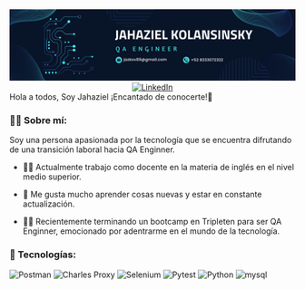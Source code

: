 <div id="header" align="center">
  <img decoding="async" src="https://github.com/Jazkov/jazkov/blob/main/Navy%20Blue%20Geometric%20Technology%20LinkedIn%20Banner.png" width="800"/>
</div>

<div align="center">
  <a href="https://www.linkedin.com/in/jahaziel-ebed-kolansinsky-victoria-298070213/">
    <img src="https://cdn-icons-png.flaticon.com/512/174/174857.png" alt="LinkedIn" width="40" height="40">
  </a>
</div>
  
</H1>
Hola a todos, Soy Jahaziel ¡Encantado de conocerte!👋 

<!--
**Jazkov/jazkov** is a ✨ _special_ ✨ repository because its `README.md` (this file) appears on your GitHub profile. -->

### :man_technologist: Sobre mí:

Soy una persona apasionada por la tecnología que se encuentra difrutando de una transición laboral hacia QA Enginner.

* 👨‍🏫 Actualmente trabajo como docente en la materia de inglés en el nivel medio superior.
  
* 🔭 Me gusta mucho aprender cosas nuevas y estar en constante actualización.
  
* 🧑‍🎓 Recientemente terminando un bootcamp en Tripleten para ser QA Enginner, emocionado por adentrarme en el mundo de la tecnología.

### 🤖 Tecnologías:

<img decoding="async" src="https://img.shields.io/badge/Postman-FF6C37?logo=postman&logoColor=white" alt="Postman"/>
<img decoding="async" src="https://img.shields.io/badge/Charles%20Proxy-3C3C3C?logoColor=white" alt="Charles Proxy"/>
<img decoding="async" src="https://img.shields.io/badge/Selenium-43B02A?logo=selenium&logoColor=white" alt="Selenium"/>
<img decoding="async" src="https://img.shields.io/badge/Pytest-0A9EDC?logo=pytest&logoColor=white" alt="Pytest"/>
<img decoding="async" src="https://img.shields.io/badge/Python-3776AB?logo=python&logoColor=white" alt="Python"/>
<img decoding="async" src="https://img.shields.io/badge/MySQL-4479A1?logo=mysql&logoColor=white" alt="mysql"/>
